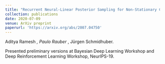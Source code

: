 ```yaml
---
title: "Recurrent Neural-Linear Posterior Sampling for Non-Stationary Contextual Bandits"
collection: publications
date: 2020-07-09
venue: ArXiv preprint
paperurl: 'https://arxiv.org/abs/2007.04750'
---
```

Aditya Ramesh<sup>*</sup> , Paulo Rauber<sup>*</sup> , Jürgen Schmidhuber.

Presented preliminary versions at Bayesian Deep Learning Workshop and Deep Reinforcement Learning Workshop, NeurIPS-19.
